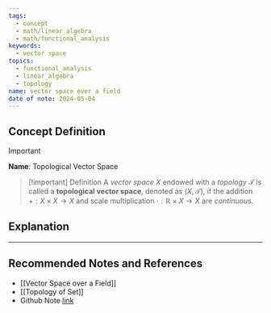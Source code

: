 ```yaml
---
tags:
  - concept
  - math/linear_algebra
  - math/functional_analysis
keywords:
  - vector space
topics:
  - functional_analysis
  - linear_algebra
  - topology
name: vector space over a field
date of note: 2024-05-04
---
```


## Concept Definition

>[!important]
>**Name**:  Topological Vector Space


>[!important] Definition
>A *vector space* $X$ endowed with a *topology* $\mathscr{T}$ is called a **topological vector space**, denoted as $(X, \mathscr{T}),$ if the addition $+: X\times X \rightarrow X$ and scale multiplication $\cdot: \mathbb{R} \times X \rightarrow X$ are *continuous*. 



## Explanation





-----------
##  Recommended Notes and References

- [[Vector Space over a Field]]
- [[Topology of Set]]
- Github Note [link](https://github.com/TianpeiLuke/SelfStudyNotes/tree/master/self-study/probability_and_measure_theory)